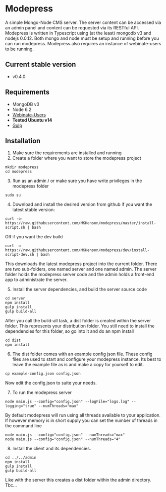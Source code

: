# Modepress
A simple Mongo-Node CMS server. The server content can be accessed via an admin
panel and content can be requested via its RESTful API.
Modepress is written in Typescript using (at the least) mongodb v3 and nodejs 0.0.12.
Both mongo and node must be setup and running before you can run modepress.
Modepress also requires an instance of webinate-users to be running.

## Current stable version
* v0.4.0

## Requirements
* MongoDB v3
* Node 6.2
* [Webinate-Users](https://github.com/MKHenson/webinate-users)
* **Tested Ubuntu v14**
* [Gulp](https://github.com/gulpjs/gulp/blob/master/docs/getting-started.md)

## Installation

1) Make sure the requirements are installed and running
2) Create a folder where you want to store the modepress project

```
mkdir modepress
cd modepress
```

3) Run as an admin / or make sure you have write privileges in the modepress folder
```
sudo su
```

4) Download and install the desired version from github
If you want the latest stable version:

```
curl -o- https://raw.githubusercontent.com/MKHenson/modepress/master/install-script.sh | bash
```

OR if you want the dev build

```
curl -o- https://raw.githubusercontent.com/MKHenson/modepress/dev/install-script-dev.sh | bash
```

This downloads the latest modepress project into the current folder. There are two sub-folders, one named server and one named admin.
The server folder holds the modepress server code and the admin holds a front-end app to administrate the server.

5) Install the server dependencies, and build the server source code

```
cd server
npm install
gulp install
gulp build-all
```

After you call the build-all task, a dist folder is created within the server folder. This represents your distribution folder.
You still need to install the dependencies for this folder, so go into it and do an npm install

 ```
cd dist
npm install
```


6) The dist folder comes with an example config json file. These config files are used to start and configure your modepress instance.
Its best to leave the example file as is and make a copy for yourself to edit.

```
cp example-config.json config.json
```

Now edit the config.json to suite your needs.

7) To run the modepress server

```
node main.js --config="config.json" --logFile="logs.log" --logging="true" --numThreads="max"
```

By default modepress will run using all threads available to your application. If however memory is in short supply you
can set the number of threads in the command line

```
node main.js --config="config.json" --numThreads="max"
node main.js --config="config.json" --numThreads="4"
```

8) Install the client and its dependencies.

```
cd ../../admin
npm install
gulp install
gulp build-all
```

Like with the server this creates a dist folder within the admin directory. Tbc...